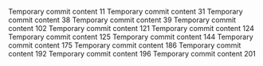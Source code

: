 Temporary commit content 11
Temporary commit content 31
Temporary commit content 38
Temporary commit content 39
Temporary commit content 102
Temporary commit content 121
Temporary commit content 124
Temporary commit content 125
Temporary commit content 144
Temporary commit content 175
Temporary commit content 186
Temporary commit content 192
Temporary commit content 196
Temporary commit content 201
